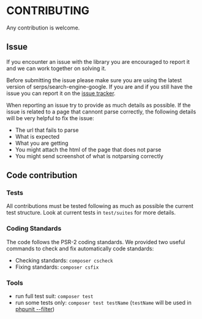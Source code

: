 CONTRIBUTING
============

Any contribution is welcome.


Issue
-----

If you encounter an issue with the library you are encouraged to report it and we can work together on solving it.

Before submitting the issue please make sure you are using the latest version of serps/search-engine-google. 
If you are and if you still have the issue you can report it 
on the [issue tracker](https://github.com/alexgarciab/search-engine-google/issues/new).

When reporting an issue try to provide as much details as possible. If the issue is related to a page that cannont
parse correctly, the following details will be very helpful to fix the issue:

- The url that fails to parse
- What is expected
- What you are getting
- You might attach the html of the page that does not parse 
- You might send screenshot of what is notparsing correctly


Code contribution
-----------------

### Tests

All contributions must be tested following as much as possible the current test structure.
Look at current tests in ``test/suites`` for more details.

### Coding Standards

The code follows the PSR-2 coding standards. 
We provided two useful commands to check and fix automatically code standards:

- Checking standards: ``composer cscheck``
- Fixing standards: ``composer csfix``


### Tools

- run full test suit: ``composer test``
- run some tests only: ``composer test testName`` 
(``testName`` will be used in [phpunit --filter](https://phpunit.de/manual/current/en/textui.html#textui.examples.filter-patterns))
